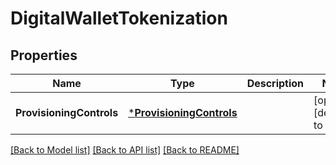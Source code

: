 # DigitalWalletTokenization

## Properties
Name | Type | Description | Notes
------------ | ------------- | ------------- | -------------
**ProvisioningControls** | [***ProvisioningControls**](provisioning_controls.md) |  | [optional] [default to null]

[[Back to Model list]](../README.md#documentation-for-models) [[Back to API list]](../README.md#documentation-for-api-endpoints) [[Back to README]](../README.md)

